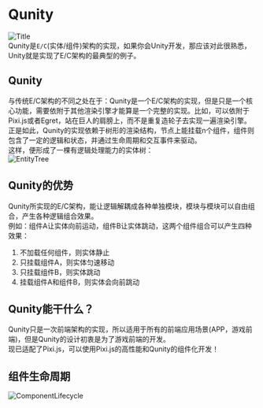 # Qunity
![Title](https://qunity-team.github.io/qunity/assets/title.png)  
Qunity是`E/C`(实体/组件)架构的实现，如果你会Unity开发，那应该对此很熟悉，Unity就是实现了E/C架构的最典型的例子。  
## Qunity
与传统E/C架构的不同之处在于：Qunity是一个E/C架构的实现，但是只是一个核心功能，需要依附于其他渲染引擎才能算是一个完整的实现。比如，可以依附于Pixi.js或者Egret，站在巨人的肩膀上，而不是重复造轮子去实现一遍渲染引擎。
正是如此，Qunity的实现依赖于树形的渲染结构，节点上能挂载n个组件，组件则包含了一定的逻辑和状态，并通过生命周期和交互事件来驱动。  
这样，便形成了一棵有逻辑处理能力的实体树：  
![EntityTree](https://qunity-team.github.io/qunity/assets/EntityTree.png)
## Qunity的优势
Qunity所实现的E/C架构，能让逻辑解耦成各种单独模块，模块与模块可以自由组合，产生各种逻辑组合效果。  
例如：组件A让实体向前运动，组件B让实体跳动，这两个组件组合可以产生四种效果：
1. 不加载任何组件，则实体静止
2. 只挂载组件A，则实体匀速移动
3. 只挂载组件B，则实体跳动
4. 挂载组件A和组件B，则实体会向前跳动

## Qunity能干什么？
Qunity只是一次前端架构的实现，所以适用于所有的前端应用场景(APP，游戏前端)，但是Qunity的设计初衷是为了游戏前端的开发。  
现已适配了Pixi.js，可以使用Pixi.js的高性能和Qunity的组件化开发！

## 组件生命周期
![ComponentLifecycle](https://qunity-team.github.io/qunity/assets/component-lifecycle.png)
